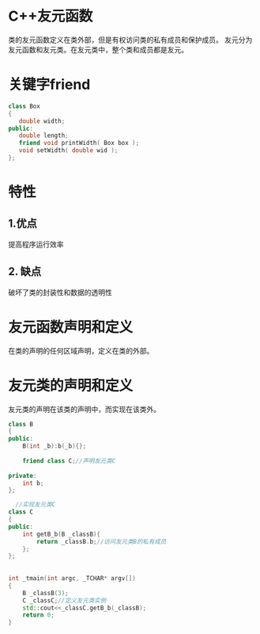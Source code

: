 # C++友元函数
类的友元函数定义在类外部，但是有权访问类的私有成员和保护成员。
友元分为友元函数和友元类。在友元类中，整个类和成员都是友元。

# 关键字friend
```c++
class Box
{
   double width;
public:
   double length;
   friend void printWidth( Box box );
   void setWidth( double wid );
};
```
# 特性
## 1.优点
提高程序运行效率
## 2. 缺点
破坏了类的封装性和数据的透明性

# 友元函数声明和定义
在类的声明的任何区域声明，定义在类的外部。

# 友元类的声明和定义
友元类的声明在该类的声明中，而实现在该类外。

```c++
class B
{
public:
	B(int _b):b(_b){};
 
	friend class C;//声明友元类C
 
private:
	int b;
};

  //实现友元类C
class C   
{
public:
	int getB_b(B _classB){
		return _classB.b;//访问友元类B的私有成员
	};
};
 
 
int _tmain(int argc, _TCHAR* argv[])
{
	B _classB(3);
	C _classC;//定义友元类实例
	std::cout<<_classC.getB_b(_classB);
	return 0;
}
```